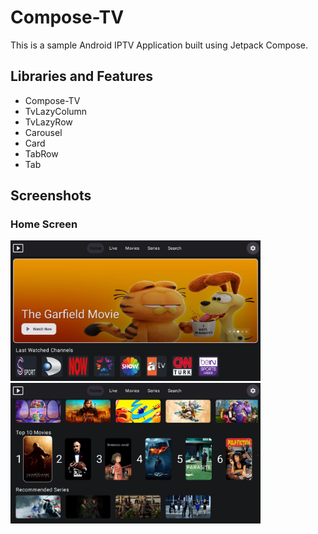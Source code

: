 # Compose-TV
This is a sample Android IPTV Application built using Jetpack Compose.

## Libraries and Features
- Compose-TV
- TvLazyColumn
- TvLazyRow
- Carousel
- Card
- TabRow
- Tab

## Screenshots

### Home Screen
<div>
<img src="screenshots/img_home_top.png" width="400">
<img src="screenshots/img_home_bottom.png" width="400">
</div>
